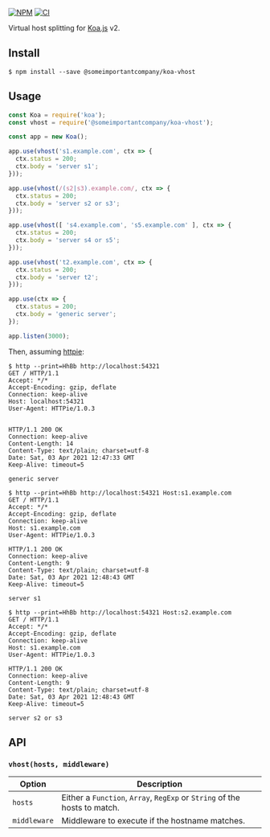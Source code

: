 [![NPM](https://badge.fury.io/js/@someimportantcompany/koa-vhost.svg)](https://npm.im/@someimportantcompany/koa-vhost)
[![CI](https://github.com/someimportantcompany/koa-vhost/actions/workflows/ci.yml/badge.svg)](https://github.com/someimportantcompany/koa-vhost/actions/workflows/ci.yml)
<!-- [![Coverage](https://coveralls.io/repos/github/someimportantcompany/koa-vhost/badge.svg?branch=master)](https://coveralls.io/github/someimportantcompany/koa-vhost?branch=master) -->

Virtual host splitting for [Koa.js](https://koajs.com) v2.

## Install

```
$ npm install --save @someimportantcompany/koa-vhost
```

## Usage

```js
const Koa = require('koa');
const vhost = require('@someimportantcompany/koa-vhost');

const app = new Koa();

app.use(vhost('s1.example.com', ctx => {
  ctx.status = 200;
  ctx.body = 'server s1';
}));

app.use(vhost(/(s2|s3).example.com/, ctx => {
  ctx.status = 200;
  ctx.body = 'server s2 or s3';
}));

app.use(vhost([ 's4.example.com', 's5.example.com' ], ctx => {
  ctx.status = 200;
  ctx.body = 'server s4 or s5';
}));

app.use(vhost('t2.example.com', ctx => {
  ctx.status = 200;
  ctx.body = 'server t2';
}));

app.use(ctx => {
  ctx.status = 200;
  ctx.body = 'generic server';
});

app.listen(3000);
```

Then, assuming [httpie](https://httpie.io/):

```
$ http --print=HhBb http://localhost:54321
GET / HTTP/1.1
Accept: */*
Accept-Encoding: gzip, deflate
Connection: keep-alive
Host: localhost:54321
User-Agent: HTTPie/1.0.3


HTTP/1.1 200 OK
Connection: keep-alive
Content-Length: 14
Content-Type: text/plain; charset=utf-8
Date: Sat, 03 Apr 2021 12:47:33 GMT
Keep-Alive: timeout=5

generic server
```

```
$ http --print=HhBb http://localhost:54321 Host:s1.example.com
GET / HTTP/1.1
Accept: */*
Accept-Encoding: gzip, deflate
Connection: keep-alive
Host: s1.example.com
User-Agent: HTTPie/1.0.3

HTTP/1.1 200 OK
Connection: keep-alive
Content-Length: 9
Content-Type: text/plain; charset=utf-8
Date: Sat, 03 Apr 2021 12:48:43 GMT
Keep-Alive: timeout=5

server s1
```

```
$ http --print=HhBb http://localhost:54321 Host:s2.example.com
GET / HTTP/1.1
Accept: */*
Accept-Encoding: gzip, deflate
Connection: keep-alive
Host: s1.example.com
User-Agent: HTTPie/1.0.3

HTTP/1.1 200 OK
Connection: keep-alive
Content-Length: 9
Content-Type: text/plain; charset=utf-8
Date: Sat, 03 Apr 2021 12:48:43 GMT
Keep-Alive: timeout=5

server s2 or s3
```

## API

### `vhost(hosts, middleware)`

Option | Description
---- | ----
`hosts` | Either a `Function`, `Array`, `RegExp` or `String` of the hosts to match.
`middleware` | Middleware to execute if the hostname matches.
